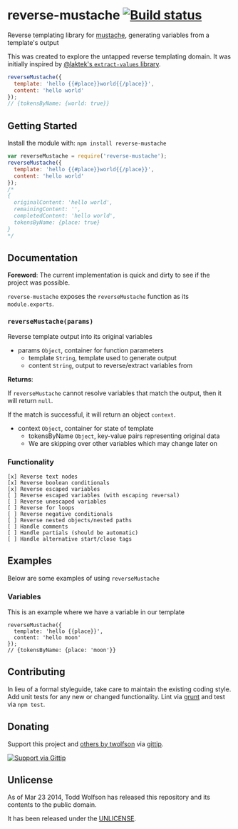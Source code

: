# reverse-mustache [![Build status](https://travis-ci.org/twolfson/reverse-mustache.png?branch=master)](https://travis-ci.org/twolfson/reverse-mustache)

Reverse templating library for [mustache][], generating variables from a template's output

This was created to explore the untapped reverse templating domain. It was initially inspired by [@laktek's `extract-values` library][extract-values].

[mustache]: https://github.com/janl/mustache.js
[extract-values]: http://www.laktek.com/2012/10/04/extract-values-from-a-string/

```js
reverseMustache({
  template: 'hello {{#place}}world{{/place}}',
  content: 'hello world'
});
// {tokensByName: {world: true}}
```

## Getting Started
Install the module with: `npm install reverse-mustache`

```javascript
var reverseMustache = require('reverse-mustache');
reverseMustache({
  template: 'hello {{#place}}world{{/place}}',
  content: 'hello world'
});
/*
{
  originalContent: 'hello world',
  remainingContent: '',
  completedContent: 'hello world',
  tokensByName: {place: true}
}
*/
```

## Documentation
**Foreword**: The current implementation is quick and dirty to see if the project was possible.

`reverse-mustache` exposes the `reverseMustache` function as its `module.exports`.

### `reverseMustache(params)`
Reverse template output into its original variables

- params `Object`, container for function parameters
  - template `String`, template used to generate output
  - content `String`, output to reverse/extract variables from

**Returns**:

If `reverseMustache` cannot resolve variables that match the output, then it will return `null`.

If the match is successful, it will return an object `context`.

- context `Object`, container for state of template
  - tokensByName `Object`, key-value pairs representing original data
  - We are skipping over other variables which may change later on

### Functionality
```
[x] Reverse text nodes
[x] Reverse boolean conditionals
[x] Reverse escaped variables
[ ] Reverse escaped variables (with escaping reversal)
[ ] Reverse unescaped variables
[ ] Reverse for loops
[ ] Reverse negative conditionals
[ ] Reverse nested objects/nested paths
[ ] Handle comments
[ ] Handle partials (should be automatic)
[ ] Handle alternative start/close tags
```

## Examples
Below are some examples of using `reverseMustache`

### Variables
This is an example where we have a variable in our template

```
reverseMustache({
  template: 'hello {{place}}',
  content: 'hello moon'
});
// {tokensByName: {place: 'moon'}}
```

## Contributing
In lieu of a formal styleguide, take care to maintain the existing coding style. Add unit tests for any new or changed functionality. Lint via [grunt](https://github.com/gruntjs/grunt) and test via `npm test`.

## Donating
Support this project and [others by twolfson][gittip] via [gittip][].

[![Support via Gittip][gittip-badge]][gittip]

[gittip-badge]: https://rawgithub.com/twolfson/gittip-badge/master/dist/gittip.png
[gittip]: https://www.gittip.com/twolfson/

## Unlicense
As of Mar 23 2014, Todd Wolfson has released this repository and its contents to the public domain.

It has been released under the [UNLICENSE][].

[UNLICENSE]: UNLICENSE
